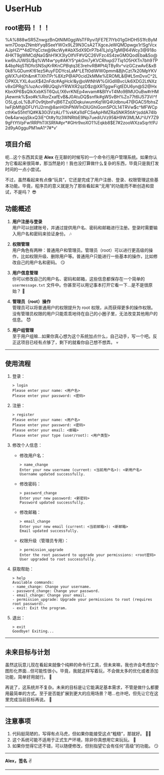 # UserHub

## root密码！！！

%A%888wSR5ZnwgzBnQtNIM0ggWsTFRyvi1jFE7E7IYb01gGHDH5S1fcByMwm7DoqxZNmbYyq8SeeYWOx9LZ9N3CsA2TXgceJeWQMDpwgx1r!Sg!VcxAJpHZi**4dDYqCcte@9kcWy#AbX5dX9DrP7b41Ljs!g7gM@64Wcy3@918o4HKT9gWMCdjNaG$hH1KX3IyOlfVF#VQC26VFzc4S4zeGM0QodEba&So@kw6hJUWSU$q%Wf4w^py#AKY5^$pkGm7yKVCRhxpS7Tiq1O5HXTn7bh9T$P&4bpNqSTtDfoSNSsjKrRKnC$PB$qtq3E3rehvRB#Pt4jTByRv^vizGCzwAvE&xB0k8%GDumK!61ez5#uyFDDYcsLaM^LETt0dIWW0pmm&BjhCzt7k20MpYKVgWX7uH0h&mKTiXhTPr%8XzP@AP0cid2kMMe%EROML&@#L5mDvxC^2LOPKOLYXL4uoX$42nFdc#AgHck!&y@oWtNhW%GIGdIIBvcUk6XDG2LtNXzv8xGPRgj%!uzAcv9BUQqjIvYRWXR2qzD$z@XRTggwFigtEDU6yn@S2@HxKbnXP6$sQIkXxbK5T6QuL!X6vrKNEp4wvam#&BlYvT4Mo9BMUOuBw#rHMjAewmk%$xo#k%RorZxafEvB&J0AtuDQ$snfIk#gWSvBH%Zo77t6IJ573Vi^fO5LgLoL%BJFOv9tjbnFvjB6TZxj0DqkuiwumKq!WQ4Udbnu47@GAC5fbhsZlwFjbMf@DFUYIJ2rm@8anH0hPNW1nDlUGhiGom5POL14TRVw$c^MFWCpcthKwS5ht!1Q#K&30i3VzALrT%vkKa1ldFCSeApHMZRaSNKR5tlA^jsddA74lb0e&4arwjqSkxQ3iE^Ot#y1tz3WNRtbE9Np7uediUVz95&H9W3MLMJ^iUY7Z99gFtYtVpFw!RRPhTlXSRfA#pr*#GHr9xoXO1%Eqkb8$E7#2zooWXzaSqr!t!PJ2d9yA0gguPM1wA1^7#*v'


## 项目介绍

呃…这个东西其实是 **Alex** 在无聊的时候写的一个命令行用户管理系统。如果你认为它看起来很简单，那当然是的！我也没打算做什么复杂的东西，毕竟只是我打发时间的一点小尝试。

不过，虽然看起来有点像“玩具”，它还是完成了用户注册、登录、权限管理这些基本功能。毕竟，程序员的意义就是为了那些看起来“无用”的功能而不断创造和尝试，不是吗？ 😎

## 功能概述

1. **用户注册与登录**  
   用户可以创建账号，并通过提供用户名、密码和邮箱进行注册。登录时需要输入用户名和密码来验证身份。 🎶

2. **权限管理**  
   用户角色有两种：普通用户和管理员。管理员（root）可以进行更高级的操作，比如权限升级、删除用户等。普通用户只能进行一些基本的操作，比如修改自己的用户名和密码。 😏

3. **用户信息管理**  
   你可以修改自己的用户名、密码和邮箱，这些信息都保存在一个简单的 `usermessage.txt` 文件中。你甚至可以用记事本打开它看一下…是不是很原始？ 🤘

4. **管理员（root）操作**  
   管理员可以将普通用户的权限提升为 root 权限，从而获得更多的操作权限。没有管理员权限的用户只能乖乖地待在自己的小圈子里，无法改变其他用户的信息。 😈

5. **用户组管理**  
   至于用户组嘛…如果你真心想为这个系统加点什么，自己动手，写一个吧。反正这项目已经有点够了，剩下的就看你自己想不想弄。 💀

---

## 使用流程

1. 登录：
   ```
   > login
   Please enter your name: <用户名>
   Please enter your password: <密码>
   ```

2. 注册：
   ```
   > register
   Please enter your name: <用户名>
   Please enter your password: <密码>
   Please enter your email: <邮箱>
   Please enter your type (user/root): <用户类型>
   ```

3. 修改个人信息：
   - 修改用户名：
     ```
     > name_change
     Enter your new username (current: <当前用户名>): <新用户名>
     Username updated successfully.
     ```

   - 修改密码：
     ```
     > password_change
     Enter your new password: <新密码>
     Password updated successfully.
     ```

   - 修改邮箱：
     ```
     > email_change
     Enter your new email (current: <当前邮箱>): <新邮箱>
     Email updated successfully.
     ```

   - 权限升级（管理员专用）：
     ```
     > permission_upgrade
     Enter the root password to upgrade your permissions: <root密码>
     User upgraded to root successfully.
     ```

4. 获取帮助：
   ```
   > help
   Available commands:
   - name_change: Change your username.
   - password_change: Change your password.
   - email_change: Change your email.
   - permission_upgrade: Upgrade your permissions to root (requires root password).
   - exit: Exit the program.
   ```

5. 退出：
   ```
   > exit
   Goodbye! Exiting...
   ```

---

## 未来目标与计划

虽然这玩意儿现在看起来就像个纯粹的命令行工具，但未来嘛，我也许会考虑加个图形化界面…但可能性很小。毕竟，我就这样写着玩，不会做太多的优化或者添加功能，简单好用就行。 🤡

再说了，这系统并不复杂。未来的目标是让它能满足基本需求，不管是做什么都要用最简单的方式。至于是否能扩展到更大的应用场景？嗯…也许吧，但先让它在这里完成当前目标再说。 🤘

---

## 注意事项

1. 代码挺简陋的，写得有点马虎，但如果你能接受这点“粗糙”，那就好。 🦹‍♂️  
2. 这个系统可能不适用于正式生产环境，除非你真想用它来玩玩。 🎸  
3. 如果你觉得它还不错，可以随便修改，但别指望它会有任何“高级”的功能。 😏

---

**Alex，签名** ✌️

---
